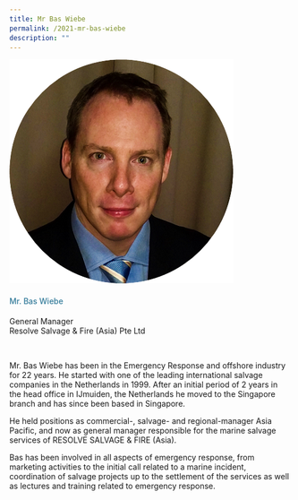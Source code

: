 ```yaml
---
title: Mr Bas Wiebe
permalink: /2021-mr-bas-wiebe
description: ""
---
```



<div class="row">
            <div class="col is-3">
              <img src="images/speakers/Bas-Wiebe.png">
            </div>
            <div class="col is-9 speaker-details">
              <h4>Mr. Bas Wiebe</h4>
<p>General Manager<br>
Resolve Salvage &amp; Fire (Asia) Pte Ltd</p><br>
<p>
Mr. Bas Wiebe has been in the Emergency Response and offshore industry for 22 years. He started with one of the leading international salvage companies in the Netherlands in 1999. After an initial period of 2 years in the head office in IJmuiden, the Netherlands he moved to the Singapore branch and has since been based in Singapore.</p><p>

He held positions as commercial-, salvage- and regional-manager Asia Pacific, and now as general manager responsible for the marine salvage services of RESOLVE SALVAGE &amp; FIRE (Asia). </p><p>

Bas has been involved in all aspects of emergency response, from marketing activities to the initial call related to a marine incident, coordination of salvage projects up to the settlement of the services as well as lectures and training related to emergency response.</p>
            </div>
          </div> 
					
<style type="text/css"> 
    .is-left{
      text-align: left;
    }
    h4{
      font-weight: 500; 
      color: #337B9A !important;
    }
     .speaker-details p { text-align: justified; }
  </style>